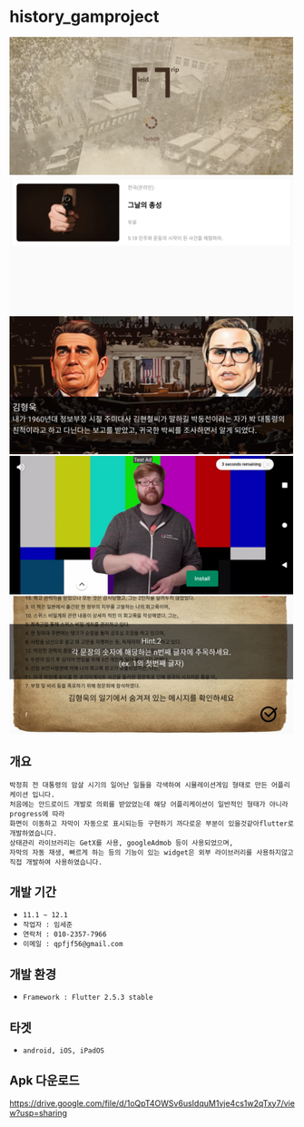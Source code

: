 # history_gamproject

<p>
<img src="./res/f1.png" width="500"/>
<img src="./res/f2.png" width="500"/>
<img src="./res/f3.png" width="500"/>
<img src="./res/f4.png" width="500"/>
<img src="./res/f5.png" width="500"/>
 </p>
 
## 개요

```
박정희 전 대통령의 암살 시기의 일어난 일들을 각색하여 시뮬레이션게임 형태로 만든 어플리케이션 입니다.   
처음에는 안드로이드 개발로 의뢰를 받았었는데 해당 어플리케이션이 일반적인 형태가 아니라 progress에 따라
화면이 이동하고 자막이 자동으로 표시되는등 구현하기 까다로운 부분이 있을것같아flutter로 개발하였습니다.    
상태관리 라이브러리는 GetX를 사용, googleAdmob 등이 사용되었으며, 
자막의 자동 재생, 빠르게 하는 등의 기능이 있는 widget은 외부 라이브러리를 사용하지않고 직접 개발하여 사용하였습니다.
```
 
## 개발 기간
 - `11.1 ~ 12.1`
 - `작업자 : 임세준`   
 - `연락처 : 010-2357-7966`   
 - `이메일 : qpfjf56@gmail.com`

## 개발 환경
 - `Framework : Flutter 2.5.3 stable`

## 타겟
 - `android, iOS, iPadOS`


## Apk 다운로드
https://drive.google.com/file/d/1oQpT4OWSv6usIdquM1vje4cs1w2qTxy7/view?usp=sharing
